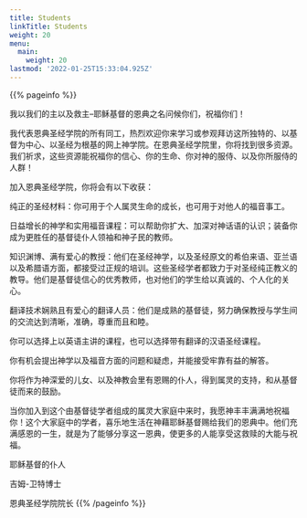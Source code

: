 ```yaml
---
title: Students
linkTitle: Students
weight: 20
menu:
  main:
    weight: 20
lastmod: '2022-01-25T15:33:04.925Z'
---
```

{{% pageinfo %}}

我以我们的主以及救主–耶稣基督的恩典之名问候你们，祝福你们！

我代表恩典圣经学院的所有同工，热烈欢迎你来学习或参观拜访这所独特的、以基督为中心、以圣经为根基的网上神学院。在恩典圣经学院里，你将找到很多资源。我们祈求，这些资源能祝福你的信心、你的生命、你对神的服侍、以及你所服侍的人群！

加入恩典圣经学院，你将会有以下收获：

纯正的圣经材料：你可用于个人属灵生命的成长，也可用于对他人的福音事工。

日益增长的神学和实用福音课程：可以帮助你扩大、加深对神话语的认识；装备你成为更胜任的基督徒仆人领袖和神子民的教师。

知识渊博、满有爱心的教授：他们在圣经神学，以及圣经原文的希伯来语、亚兰语以及希腊语方面，都接受过正规的培训。这些圣经学者都致力于对圣经纯正教义的教导。他们是基督徒信心的优秀教师，也对他们的学生给以真诚的、个人化的关心。

翻译技术娴熟且有爱心的翻译人员：他们是成熟的基督徒，努力确保教授与学生间的交流达到清晰，准确，尊重而且和睦。

你可以选择上以英语主讲的课程，也可以选择带有翻译的汉语圣经课程。

你有机会提出神学以及福音方面的问题和疑虑，并能接受牢靠有益的解答。

你将作为神深爱的儿女、以及神教会里有恩赐的仆人，得到属灵的支持，和从基督徒而来的鼓励。

当你加入到这个由基督徒学者组成的属灵大家庭中来时，我愿神丰丰满满地祝福你！这个大家庭中的学者，喜乐地生活在神藉耶稣基督赐给我们的恩典中。他们充满感恩的一生，就是为了能够分享这一恩典，使更多的人能享受这救赎的大能与祝福。

耶稣基督的仆人

吉姆-卫特博士

恩典圣经学院院长
{{% /pageinfo %}}